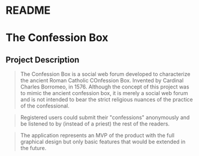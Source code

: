 # README

# The Confession Box


## Project Description
> The Confession Box is a social web forum developed to characterize the ancient Roman Catholic COnfession Box. Invented by Cardinal Charles Borromeo, in 1576. Although the concept of this project was to mimic the ancient confession box, it is merely a social web forum and is not intended to bear the strict religious nuances of the practice of the confessional.

> Registered users could submit their "confessions" anonymously and be listened to by (instead of a priest) the rest of the readers.

> The application represents an MVP of the product with the full graphical design but only basic features that would be extended in the future.